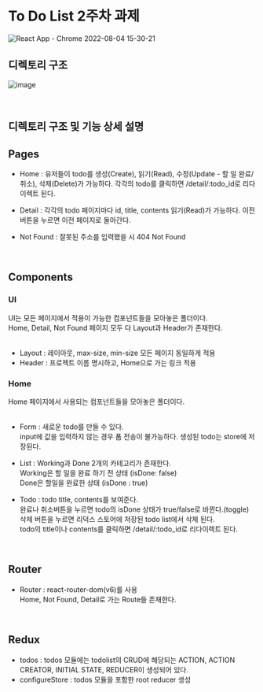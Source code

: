 # To Do List 2주차 과제

![React App - Chrome 2022-08-04 15-30-21](https://user-images.githubusercontent.com/72599761/182779856-58255d8b-793c-4d86-85dd-c31cb39542ca.gif)


## 디렉토리 구조


![image](https://user-images.githubusercontent.com/72599761/182780465-6ebf104a-8a30-4c30-9e1f-a85a0ba2c8d9.png)

<br/>

## 디렉토리 구조 및 기능 상세 설명

## Pages <br/>
- Home :
유저들이 todo를 생성(Create), 읽기(Read), 수정(Update - 할 일 완료/취소), 삭제(Delete)가 가능하다. 각각의 todo를 클릭하면 /detail/:todo_id로 리다이렉트 된다. <br/>

- Detail :
각각의 todo 페이지마다 id, title, contents 읽기(Read)가 가능하다. 
이전 버튼을 누르면 이전 페이지로 돌아간다. <br/>

- Not Found :
잘못된 주소를 입력했을 시 404 Not Found

<br/>

## Components 
### UI <br/>
UI는 모든 페이지에서 적용이 가능한 컴포넌트들을 모아놓은 폴더이다. <br/>
Home, Detail, Not Found 페이지 모두 다 Layout과 Header가 존재한다. <br/><br/>
- Layout : 레이아웃, max-size, min-size 모든 페이지 동일하게 적용 <br/>
- Header : 프로젝트 이름 명시하고, Home으로 가는 링크 적용 <br/>

### Home <br/>
Home 페이지에서 사용되는 컴포넌트들을 모아놓은 폴더이다. <br/><br/>
- Form : 새로운 todo를 만들 수 있다. <br/>
input에 값을 입력하지 않는 경우 폼 전송이 불가능하다. 생성된 todo는 store에 저장된다. <br/>
- List : Working과 Done 2개의 카테고리가 존재한다. <br/>
Working은 할 일을 완료 하기 전 상태 (isDone: false) <br/>
Done은 할일을 완료한 상태 (isDone : true) <br/>

- Todo : todo title, contents를 보여준다. <br/>
완료나 취소버튼을 누르면 todo의 isDone 상태가 true/false로 바뀐다.(toggle) <br/>
삭제 버튼을 누르면 리덕스 스토어에 저장된 todo list에서 삭제 된다. <br/>
todo의 title이나 contents를 클릭하면 /detail/:todo_id로 리다이렉트 된다. <br/>

<br/>

## Router <br/>
- Router : react-router-dom(v6)를 사용 <br/>
Home, Not Found, Detail로 가는 Route들 존재한다. <br/>

<br/>

## Redux <br/>
- todos : todos 모듈에는 todolist의 CRUD에 해당되는 ACTION, ACTION CREATOR, INITIAL STATE, REDUCER이 생성되어 있다. <br/>
- configureStore : todos 모듈을 포함한 root reducer 생성<br/>

<br/>
